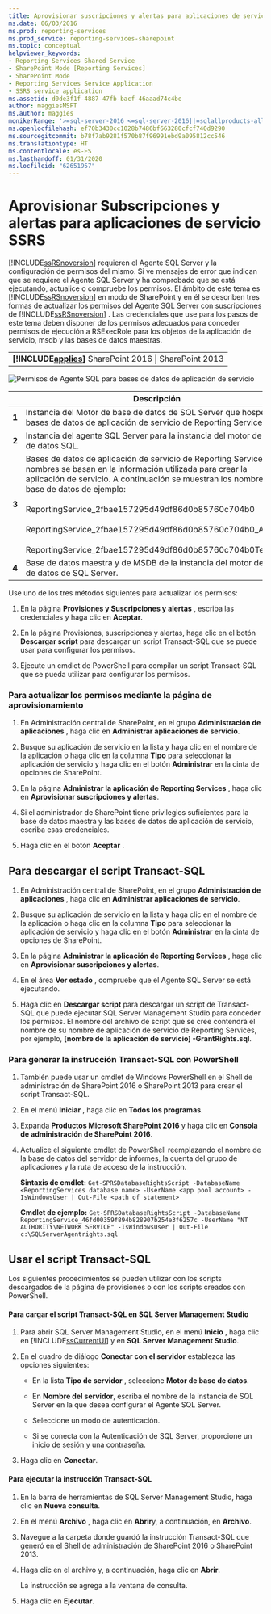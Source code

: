```yaml
---
title: Aprovisionar suscripciones y alertas para aplicaciones de servicio SSRS | Microsoft Docs
ms.date: 06/03/2016
ms.prod: reporting-services
ms.prod_service: reporting-services-sharepoint
ms.topic: conceptual
helpviewer_keywords:
- Reporting Services Shared Service
- SharePoint Mode [Reporting Services]
- SharePoint Mode
- Reporting Services Service Application
- SSRS service application
ms.assetid: d0de3f1f-4887-47fb-bacf-46aaad74c4be
author: maggiesMSFT
ms.author: maggies
monikerRange: '>=sql-server-2016 <=sql-server-2016||=sqlallproducts-allversions'
ms.openlocfilehash: ef70b3430cc1028b7486bf663280cfcf740d9290
ms.sourcegitcommit: b78f7ab9281f570b87f96991ebd9a095812cc546
ms.translationtype: HT
ms.contentlocale: es-ES
ms.lasthandoff: 01/31/2020
ms.locfileid: "62651957"
---
```

# <a name="provision-subscriptions-and-alerts-for-ssrs-service-applications"></a>Aprovisionar Subscripciones y alertas para aplicaciones de servicio SSRS
  [!INCLUDE[ssRSnoversion](../../includes/ssrsnoversion-md.md)] requieren el Agente SQL Server y la configuración de permisos del mismo. Si ve mensajes de error que indican que se requiere el Agente SQL Server y ha comprobado que se está ejecutando, actualice o compruebe los permisos. El ámbito de este tema es [!INCLUDE[ssRSnoversion](../../includes/ssrsnoversion-md.md)] en modo de SharePoint y en él se describen tres formas de actualizar los permisos del Agente SQL Server con suscripciones de [!INCLUDE[ssRSnoversion](../../includes/ssrsnoversion-md.md)] . Las credenciales que use para los pasos de este tema deben disponer de los permisos adecuados para conceder permisos de ejecución a RSExecRole para los objetos de la aplicación de servicio, msdb y las bases de datos maestras.  
  
||  
|-|  
|**[!INCLUDE[applies](../../includes/applies-md.md)]** SharePoint 2016 &#124; SharePoint 2013|  
  
 ![Permisos de Agente SQL para bases de datos de aplicación de servicio](../../reporting-services/install-windows/media/rs-provisionsqlagent.gif "Permisos de Agente SQL para bases de datos de aplicación de servicio")  
  
||Descripción|  
|------|-----------------|  
|**1**|Instancia del Motor de base de datos de SQL Server que hospeda las bases de datos de aplicación de servicio de Reporting Services.|  
|**2**|Instancia del agente SQL Server para la instancia del motor de base de datos SQL.|  
|**3**|Bases de datos de aplicación de servicio de Reporting Services. Los nombres se basan en la información utilizada para crear la aplicación de servicio. A continuación se muestran los nombres de la base de datos de ejemplo:<br /><br /> ReportingService_2fbae157295d49df86d0b85760c704b0<br /><br /> ReportingService_2fbae157295d49df86d0b85760c704b0_Alerting<br /><br /> ReportingService_2fbae157295d49df86d0b85760c704b0TempDB|  
|**4**|Base de datos maestra y de MSDB de la instancia del motor de base de datos de SQL Server.|  
  
 Use uno de los tres métodos siguientes para actualizar los permisos:  
  
1.  En la página **Provisiones y Suscripciones y alertas** , escriba las credenciales y haga clic en **Aceptar**.  
  
2.  En la página Provisiones, suscripciones y alertas, haga clic en el botón **Descargar script** para descargar un script Transact-SQL que se puede usar para configurar los permisos.  
  
3.  Ejecute un cmdlet de PowerShell para compilar un script Transact-SQL que se pueda utilizar para configurar los permisos.  
  
### <a name="to-update-permissions-using-the-provision-page"></a>Para actualizar los permisos mediante la página de aprovisionamiento  
  
1.  En Administración central de SharePoint, en el grupo **Administración de aplicaciones** , haga clic en **Administrar aplicaciones de servicio**.  
  
2.  Busque su aplicación de servicio en la lista y haga clic en el nombre de la aplicación o haga clic en la columna **Tipo** para seleccionar la aplicación de servicio y haga clic en el botón **Administrar** en la cinta de opciones de SharePoint.  
  
3.  En la página **Administrar la aplicación de Reporting Services** , haga clic en **Aprovisionar suscripciones y alertas**.  
  
4.  Si el administrador de SharePoint tiene privilegios suficientes para la base de datos maestra y las bases de datos de aplicación de servicio, escriba esas credenciales.  
  
5.  Haga clic en el botón **Aceptar** .  
  
##  <a name="bkmk_download"></a> Para descargar el script Transact-SQL  
  
1.  En Administración central de SharePoint, en el grupo **Administración de aplicaciones** , haga clic en **Administrar aplicaciones de servicio**.  
  
2.  Busque su aplicación de servicio en la lista y haga clic en el nombre de la aplicación o haga clic en la columna **Tipo** para seleccionar la aplicación de servicio y haga clic en el botón **Administrar** en la cinta de opciones de SharePoint.  
  
3.  En la página **Administrar la aplicación de Reporting Services** , haga clic en **Aprovisionar suscripciones y alertas**.  
  
4.  En el área **Ver estado** , compruebe que el Agente SQL Server se está ejecutando.  
  
5.  Haga clic en **Descargar script** para descargar un script de Transact-SQL que puede ejecutar SQL Server Management Studio para conceder los permisos. El nombre del archivo de script que se cree contendrá el nombre de su nombre de aplicación de servicio de Reporting Services, por ejemplo, **[nombre de la aplicación de servicio] -GrantRights.sql**.  
  
### <a name="to-generate-the-transact-sql-statement-with-powershell"></a>Para generar la instrucción Transact-SQL con PowerShell  
  
1.  También puede usar un cmdlet de Windows PowerShell en el Shell de administración de SharePoint 2016 o SharePoint 2013 para crear el script Transact-SQL.  
  
2.  En el menú **Iniciar** , haga clic en **Todos los programas**.  
  
3.  Expanda **Productos Microsoft SharePoint 2016** y haga clic en **Consola de administración de SharePoint 2016**.
  
4.  Actualice el siguiente cmdlet de PowerShell reemplazando el nombre de la base de datos del servidor de informes, la cuenta del grupo de aplicaciones y la ruta de acceso de la instrucción.  
  
     **Sintaxis de cmdlet:** `Get-SPRSDatabaseRightsScript -DatabaseName <ReportingServices database name> -UserName <app pool account> -IsWindowsUser | Out-File <path of statement>`  
  
     **Cmdlet de ejemplo:** `Get-SPRSDatabaseRightsScript -DatabaseName ReportingService_46fd00359f894b828907b254e3f6257c -UserName "NT AUTHORITY\NETWORK SERVICE" -IsWindowsUser | Out-File c:\SQLServerAgentrights.sql`  
  
## <a name="using-the-transact-sql-script"></a>Usar el script Transact-SQL  
 Los siguientes procedimientos se pueden utilizar con los scripts descargados de la página de provisiones o con los scripts creados con PowerShell.  
  
#### <a name="to-load-the-transact-sql-script-in-sql-server-management-studio"></a>Para cargar el script Transact-SQL en SQL Server Management Studio  
  
1.  Para abrir SQL Server Management Studio, en el menú **Inicio** , haga clic en [!INCLUDE[ssCurrentUI](../../includes/sscurrentui-md.md)] y en **SQL Server Management Studio**.  
  
2.  En el cuadro de diálogo **Conectar con el servidor** establezca las opciones siguientes:  
  
    -   En la lista **Tipo de servidor** , seleccione **Motor de base de datos**.  
  
    -   En **Nombre del servidor**, escriba el nombre de la instancia de SQL Server en la que desea configurar el Agente SQL Server.  
  
    -   Seleccione un modo de autenticación.  
  
    -   Si se conecta con la Autenticación de SQL Server, proporcione un inicio de sesión y una contraseña.  
  
3.  Haga clic en **Conectar**.  
  
#### <a name="to-run-the-transact-sql-statement"></a>Para ejecutar la instrucción Transact-SQL  
  
1.  En la barra de herramientas de SQL Server Management Studio, haga clic en **Nueva consulta**.  
  
2.  En el menú **Archivo** , haga clic en **Abrir**y, a continuación, en **Archivo**.  
  
3.  Navegue a la carpeta donde guardó la instrucción Transact-SQL que generó en el Shell de administración de SharePoint 2016 o SharePoint 2013.  
  
4.  Haga clic en el archivo y, a continuación, haga clic en **Abrir**.  
  
     La instrucción se agrega a la ventana de consulta.  
  
5.  Haga clic en **Ejecutar**.  
  
  
